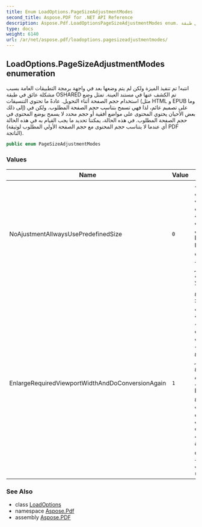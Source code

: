 ```yaml
---
title: Enum LoadOptions.PageSizeAdjustmentModes
second_title: Aspose.PDF for .NET API Reference
description: Aspose.Pdf.LoadOptionsPageSizeAdjustmentModes enum. انتبه! تم تنفيذ الميزة ولكن لم يتم وضعها بعد في واجهة برمجة التطبيقات العامة بسبب مشكلة عائق في طبقة OSHARED تم الكشف عنها في مستند العينة. تمثل وضع استخدام حجم الصفحة أثناء التحويل. عادةً ما تحتوي التنسيقات مثل HTML و EPUB وما إلى ذلك على تصميم عائم، لذا فهي تسمح بتناسب حجم الصفحة المطلوب. ولكن في بعض الأحيان يحتوي المحتوى على مواضع أفقية أو حجم محدد لا يسمح بوضع المحتوى في حجم الصفحة المطلوب. في هذه الحالة، يمكننا تحديد ما يجب القيام به في هذه الحالة، أي عندما لا يتناسب حجم المحتوى مع حجم الصفحة الأولي المطلوب لوثيقة PDF الناتجة.
type: docs
weight: 6140
url: /ar/net/aspose.pdf/loadoptions.pagesizeadjustmentmodes/
---
```

## LoadOptions.PageSizeAdjustmentModes enumeration

انتبه! تم تنفيذ الميزة ولكن لم يتم وضعها بعد في واجهة برمجة التطبيقات العامة بسبب مشكلة عائق في طبقة OSHARED تم الكشف عنها في مستند العينة. تمثل وضع استخدام حجم الصفحة أثناء التحويل. عادةً ما تحتوي التنسيقات (مثل HTML و EPUB وما إلى ذلك) على تصميم عائم، لذا فهي تسمح بتناسب حجم الصفحة المطلوب. ولكن في بعض الأحيان يحتوي المحتوى على مواضع أفقية أو حجم محدد لا يسمح بوضع المحتوى في حجم الصفحة المطلوب. في هذه الحالة، يمكننا تحديد ما يجب القيام به في هذه الحالة (أي عندما لا يتناسب حجم المحتوى مع حجم الصفحة الأولي المطلوب لوثيقة PDF الناتجة).

```csharp
public enum PageSizeAdjustmentModes
```

### Values

| Name | Value | Description |
| --- | --- | --- |
| NoAjustmentAllwaysUsePredefinedSize | `0` | في هذا الوضع، ستحتوي الصفحات الناتجة على حجم الصفحة المطلوب المحدد في LoadOptions، بغض النظر عما إذا كان المحتوى بعد التحويل يتجاوز حدود الصفحة أم لا. |
| EnlargeRequiredViewportWidthAndDoConversionAgain | `1` | يحدد هذا الوضع سلوكًا مثل هذا: بعد الحصول على نتيجة التحويل، واكتشاف أن بعض المحتوى قد تم اقتطاعه، يتم توسيع عرض المنظر ليتناسب مع المحتوى ويتم تكرار التحويل. يسمح هذا الوضع بالحصول على عدد أقل من الصفحات في النتيجة في هذه الحالة ولكنه يتطلب إعادة العرض (وبالتالي المزيد من وقت المعالجة). |

### See Also

* class [LoadOptions](../loadoptions/)
* namespace [Aspose.Pdf](../../aspose.pdf/)
* assembly [Aspose.PDF](../../)